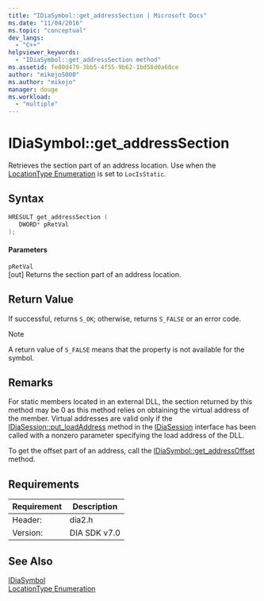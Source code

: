 ```yaml
---
title: "IDiaSymbol::get_addressSection | Microsoft Docs"
ms.date: "11/04/2016"
ms.topic: "conceptual"
dev_langs: 
  - "C++"
helpviewer_keywords: 
  - "IDiaSymbol::get_addressSection method"
ms.assetid: fe80d479-3bb5-4f55-9b62-1bd58d0a60ce
author: "mikejo5000"
ms.author: "mikejo"
manager: douge
ms.workload: 
  - "multiple"
---
```

# IDiaSymbol::get_addressSection
Retrieves the section part of an address location. Use when the [LocationType Enumeration](../../debugger/debug-interface-access/locationtype.md) is set to `LocIsStatic`.  
  
## Syntax  
  
```C++  
HRESULT get_addressSection (   
   DWORD* pRetVal  
);  
```  
  
#### Parameters  
 `pRetVal`  
 [out] Returns the section part of an address location.  
  
## Return Value  
 If successful, returns `S_OK`; otherwise, returns `S_FALSE` or an error code.  
  
> [!NOTE]
>  A return value of `S_FALSE` means that the property is not available for the symbol.  
  
## Remarks  
 For static members located in an external DLL, the section returned by this method may be 0 as this method relies on obtaining the virtual address of the member. Virtual addresses are valid only if the [IDiaSession::put_loadAddress](../../debugger/debug-interface-access/idiasession-put-loadaddress.md) method in the [IDiaSession](../../debugger/debug-interface-access/idiasession.md) interface has been called with a nonzero parameter specifying the load address of the DLL.  
  
 To get the offset part of an address, call the [IDiaSymbol::get_addressOffset](../../debugger/debug-interface-access/idiasymbol-get-addressoffset.md) method.  
  
## Requirements  
  
|Requirement|Description|  
|-----------------|-----------------|  
|Header:|dia2.h|  
|Version:|DIA SDK v7.0|  
  
## See Also  
 [IDiaSymbol](../../debugger/debug-interface-access/idiasymbol.md)   
 [LocationType Enumeration](../../debugger/debug-interface-access/locationtype.md)